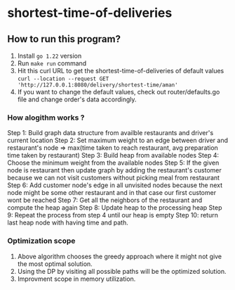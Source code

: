 # shortest-time-of-deliveries

## How to run this program?

1. Install `go 1.22` version
2. Run `make run` command
3. Hit this curl URL to get the shortest-time-of-deliveries of default values
    `curl --location --request GET 'http://127.0.0.1:8080/delivery/shortest-time/aman'`
4. If you want to change the default values, check out router/defaults.go file and change order's data accordingly.


### How alogithm works ?
Step 1:
    Build graph data structure from availble restaurants and driver's current location
Step 2:
    Set maximum weight to an edge between driver and restaurant's node => max(time taken to reach restaurant, avg preparation time taken by restaurant)
Step 3:
    Build heap from available nodes
Step 4:
    Choose the minimum weight from the available nodes
Step 5:
    If the given node is restaurant then update graph by adding the restaurant's customer because we can not visit customers without picking meal from restaurant
Step 6:
    Add customer node's edge in all unvisited nodes because the next node might be some other restaurant and in that case our first customer wont be reached
Step 7:
    Get all the neighbors of the restaurant and compute the heap again
Step 8:
    Update heap to the processing heap
Step 9:
    Repeat the process from step 4 until our heap is empty
Step 10:
    return last heap node with having time and path.


### Optimization scope
1. Above algorithm chooses the greedy approach where it might not give the most optimal solution.
2. Using the DP by visiting all possible paths will be the optimized solution.
3. Improvment scope in memory utilization.

